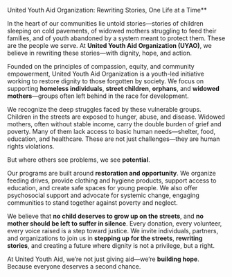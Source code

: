 

United Youth Aid Organization: Rewriting Stories, One Life at a Time**

In the heart of our communities lie untold stories—stories of children sleeping on cold pavements, of widowed mothers struggling to feed their families, and of youth abandoned by a system meant to protect them. These are the people we serve. At **United Youth Aid Organization (UYAO)**, we believe in rewriting these stories—with dignity, hope, and action.

Founded on the principles of compassion, equity, and community empowerment, United Youth Aid Organization is a youth-led initiative working to restore dignity to those forgotten by society. We focus on supporting **homeless individuals**, **street children**, **orphans**, and **widowed mothers**—groups often left behind in the race for development.

We recognize the deep struggles faced by these vulnerable groups. Children in the streets are exposed to hunger, abuse, and disease. Widowed mothers, often without stable income, carry the double burden of grief and poverty. Many of them lack access to basic human needs—shelter, food, education, and healthcare. These are not just challenges—they are human rights violations.

But where others see problems, we see **potential**.

Our programs are built around **restoration and opportunity**. We organize feeding drives, provide clothing and hygiene products, support access to education, and create safe spaces for young people. We also offer psychosocial support and advocate for systemic change, engaging communities to stand together against poverty and neglect.

We believe that **no child deserves to grow up on the streets**, and **no mother should be left to suffer in silence**. Every donation, every volunteer, every voice raised is a step toward justice. We invite individuals, partners, and organizations to join us in **stepping up for the streets**, **rewriting stories**, and creating a future where dignity is not a privilege, but a right.

At United Youth Aid, we’re not just giving aid—we’re **building hope**. Because everyone deserves a second chance.

